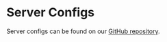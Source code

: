 # Server Configs

Server configs can be found on our [GitHub repository](https://github.com/Respawn-League/Respawn-Configs).
